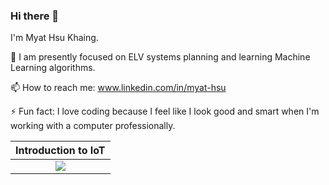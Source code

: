 ### Hi there 👋

I'm Myat Hsu Khaing.
 
 🌱 I am presently focused on ELV systems planning and learning Machine Learning algorithms.
 
 📫 How to reach me: www.linkedin.com/in/myat-hsu
 
 ⚡ Fun fact: I love coding because I feel like I look good and smart when I'm working with a computer professionally.
 
<div align="center">

|Introduction to IoT      |
| :----------: |
| <img src="https://images.credly.com/size/150x150/images/fce226c2-0f13-4e17-b60c-24fa6ffd88cb/Intro2IoT.png"/> |

</div>
